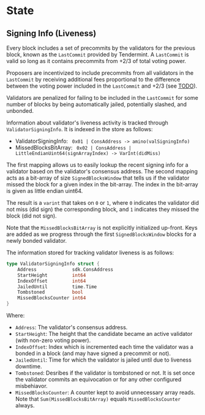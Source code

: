 # State

## Signing Info (Liveness)

Every block includes a set of precommits by the validators for the previous block,
known as the `LastCommit` provided by Tendermint. A `LastCommit` is valid so
long as it contains precommits from +2/3 of total voting power.

Proposers are incentivized to include precommits from all validators in the `LastCommit`
by receiving additional fees proportional to the difference between the voting
power included in the `LastCommit` and +2/3 (see [TODO](https://github.com/cosmos/cosmos-sdk/issues/967)).

Validators are penalized for failing to be included in the `LastCommit` for some
number of blocks by being automatically jailed, potentially slashed, and unbonded.

Information about validator's liveness activity is tracked through `ValidatorSigningInfo`.
It is indexed in the store as follows:

- ValidatorSigningInfo: ` 0x01 | ConsAddress -> amino(valSigningInfo)`
- MissedBlocksBitArray: ` 0x02 | ConsAddress | LittleEndianUint64(signArrayIndex) -> VarInt(didMiss)`

The first mapping allows us to easily lookup the recent signing info for a
validator based on the validator's consensus address. The second mapping acts
as a bit-array of size `SignedBlocksWindow` that tells us if the validator missed
the block for a given index in the bit-array. The index in the bit-array is given
as little endian uint64.

The result is a `varint` that takes on `0` or `1`, where `0` indicates the
validator did not miss (did sign) the corresponding block, and `1` indicates
they missed the block (did not sign).

Note that the `MissedBlocksBitArray` is not explicitly initialized up-front. Keys
are added as we progress through the first `SignedBlocksWindow` blocks for a newly
bonded validator.

The information stored for tracking validator liveness is as follows:

```go
type ValidatorSigningInfo struct {
    Address             sdk.ConsAddress
    StartHeight         int64
    IndexOffset         int64
    JailedUntil         time.Time
    Tombstoned          bool
    MissedBlocksCounter int64
}
```

Where:

- `Address`: The validator's consensus address.
- `StartHeight`: The height that the candidate became an active validator
  (with non-zero voting power).
- `IndexOffset`: Index which is incremented each time the validator was a bonded
  in a block (and may have signed a precommit or not).
- `JailedUntil`: Time for which the validator is jailed until due to liveness downtime.
- `Tombstoned`: Desribes if the validator is tombstoned or not. It is set once the
  validator commits an equivocation or for any other configured misbehiavor.
- `MissedBlocksCounter`: A counter kept to avoid unnecessary array reads. Note
  that `Sum(MissedBlocksBitArray)` equals `MissedBlocksCounter` always.
